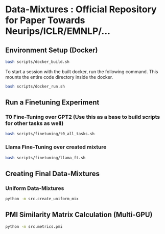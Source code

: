 # Data-Mixtures : Official Repository for Paper Towards Neurips/ICLR/EMNLP/...

## Environment Setup (Docker)
```bash
bash scripts/docker_build.sh
```

To start a session with the built docker, run the following command. This mounts the entire code directory inside the docker.

```bash
bash scripts/docker_run.sh
```


## Run a Finetuning Experiment
### T0 Fine-Tuning over GPT2 (Use this as a base to build scripts for other tasks as well)
```bash
bash scripts/finetuning/t0_all_tasks.sh
```

### Llama Fine-Tuning over created mixture
```bash
bash scripts/finetuning/llama_ft.sh
```

## Creating Final Data-Mixtures

### Uniform Data-Mixtures
```bash
python -m src.create_uniform_mix
```

## PMI Similarity Matrix Calculation (Multi-GPU)
```bash
python -m src.metrics.pmi
```


